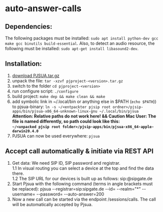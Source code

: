 # auto-answer-calls

## Dependencies:
The following packages must be installed:
`sudo apt install python-dev gcc make gcc binutils build-essential`.  Also, to detect an audio resource, the following must be installed: `sudo apt-get install libasound2-dev`.

## Installation:
1. [download PJSUA.tar.gz](https://www.pjsip.org/download.htm)
2. unpack the file: `tar -xzvf pjproject-<version>.tar.gz`
3. switch to the folder `cd pjproject-<version>`
4. run configure script: `./configure`
5. build project: `make dep && make clean && make`
6. add symbolic link in ~/.local/bin or anything else in $PATH (`echo $PATH`)) to pjsua-binary: `ln -s ~/<entpackter pjsip root ordner>/pjsip-apps/bin/pjsua-x86_64-unknown-linux-gnu ~/.local/bin/pjsua`<br>
**Attention: Relative paths do not work here! && Caution Mac User: The file is named differently, so path could look like this: <br> `~/<unpacked pjsip root folder>/pjsip-apps/bin/pjsua-x86_64-apple-darwin20.4.0`**
7. PJSUA can now be used everywhere: `pjsua`

## Accept call automatically & initiate via REST API
1. Get data: We need SIP ID, SIP password and registrar. <br>
1.1 In visual routing you can select a device at the top and find the data there.<br>
1.2 The SIP URL for our devices is built up as follows: sip:<SIP-ID>@sipgate.de
2. Start Pjsua with the following command (terms in angle brackets must be replaced): pjsua --registrar=sip:sipgate.de --id=<SIP-URL> --realm="*" --username=<SIP-ID> --password=<sip-password> --auto-answer=200
3. Now a new call can be started via the endpoint /sessions/calls. The call will be automatically accepted by Pjsua.


